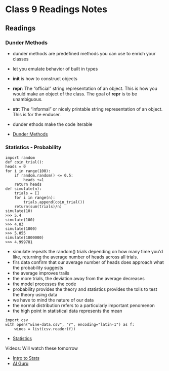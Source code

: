 # Class 9 Readings Notes

## Readings

### Dunder Methods

- dunder methods are predefined methods you can use to enrich your classes
- let you emulate behavior of built in types
- __init__ is how to construct objects
- __repr__: The “official” string representation of an object. This is how you would make an object of the class. The goal of __repr__ is to be unambiguous.

- __str__: The “informal” or nicely printable string representation of an object. This is for the enduser.

- dunder ethods make the code iterable
- [Dunder Methods](https://dbader.org/blog/python-dunder-methods)

### Statistics - Probability

```{python}
import random
def coin_trial():
heads = 0
for i in range(100):
    if random.random() <= 0.5:
        heads +=1
    return heads
def simulate(n):
    trials = []
    for i in range(n):
        trials.append(coin_trial())
    return(sum(trials)/n)
simulate(10)
>>> 5.4
simulate(100)
>>> 4.83
simulate(1000)
>>> 5.055
simulate(1000000)
>>> 4.999781
```

- simulate repeats the random() trials depending on how many time you'd like, returning the average number of heads across all trials. 
- firs data confirm that our average number of heads does approach what the probability suggests
- the average improves trails
- the more trials, the deviation away from the average decreases
- the model processes the code
- probability provides the theory and statistics provides the tolls to test the theory using data
- we have to mind the nature of our data
- the normal distribution refers to a particularly important penomenon
- the high point in statistical data represents the mean

```{python}
import csv
with open("wine-data.csv", "r", encoding="latin-1") as f:
    wines = list(csv.reader(f))
```

- [Statistics](https://www.dataquest.io/blog/basic-statistics-in-python-probability/)

Videos: Will watch these tomorrow

- [Intro to Stats](https://www.youtube.com/watch?v=MdHtK7CWpCQ)
- [Al Guru](https://www.youtube.com/watch?v=7jmBE4yPrOs)